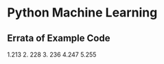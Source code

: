 Python Machine Learning
=======================

## Errata of Example Code
1.213
2. 228
3. 236
4.247
5.255


